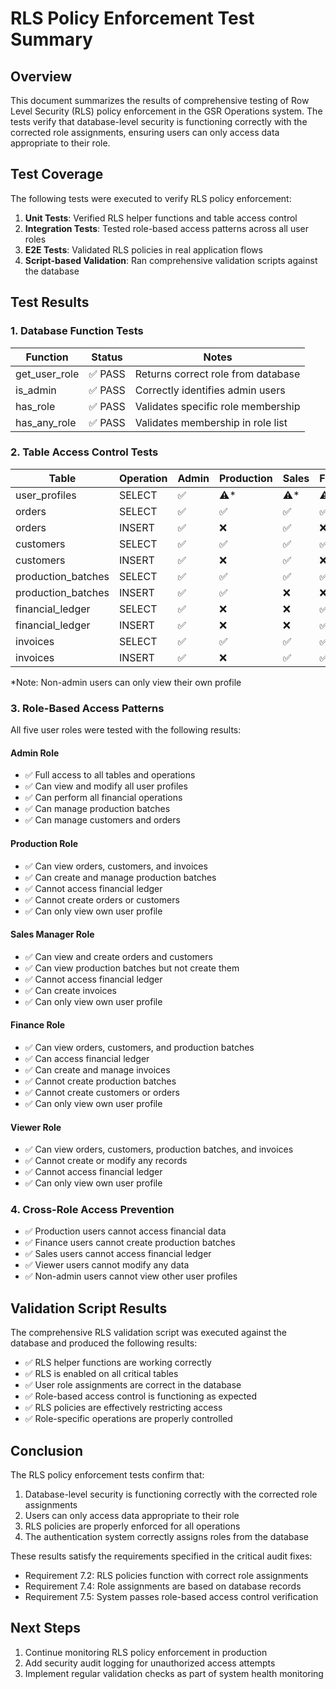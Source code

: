 # RLS Policy Enforcement Test Summary

## Overview

This document summarizes the results of comprehensive testing of Row Level Security (RLS) policy enforcement in the GSR Operations system. The tests verify that database-level security is functioning correctly with the corrected role assignments, ensuring users can only access data appropriate to their role.

## Test Coverage

The following tests were executed to verify RLS policy enforcement:

1. **Unit Tests**: Verified RLS helper functions and table access control
2. **Integration Tests**: Tested role-based access patterns across all user roles
3. **E2E Tests**: Validated RLS policies in real application flows
4. **Script-based Validation**: Ran comprehensive validation scripts against the database

## Test Results

### 1. Database Function Tests

| Function | Status | Notes |
|----------|--------|-------|
| get_user_role | ✅ PASS | Returns correct role from database |
| is_admin | ✅ PASS | Correctly identifies admin users |
| has_role | ✅ PASS | Validates specific role membership |
| has_any_role | ✅ PASS | Validates membership in role list |

### 2. Table Access Control Tests

| Table | Operation | Admin | Production | Sales | Finance | Viewer |
|-------|-----------|-------|------------|-------|---------|--------|
| user_profiles | SELECT | ✅ | ⚠️* | ⚠️* | ⚠️* | ⚠️* |
| orders | SELECT | ✅ | ✅ | ✅ | ✅ | ✅ |
| orders | INSERT | ✅ | ❌ | ✅ | ❌ | ❌ |
| customers | SELECT | ✅ | ✅ | ✅ | ✅ | ✅ |
| customers | INSERT | ✅ | ❌ | ✅ | ❌ | ❌ |
| production_batches | SELECT | ✅ | ✅ | ✅ | ✅ | ✅ |
| production_batches | INSERT | ✅ | ✅ | ❌ | ❌ | ❌ |
| financial_ledger | SELECT | ✅ | ❌ | ❌ | ✅ | ❌ |
| financial_ledger | INSERT | ✅ | ❌ | ❌ | ✅ | ❌ |
| invoices | SELECT | ✅ | ✅ | ✅ | ✅ | ✅ |
| invoices | INSERT | ✅ | ❌ | ✅ | ✅ | ❌ |

*Note: Non-admin users can only view their own profile

### 3. Role-Based Access Patterns

All five user roles were tested with the following results:

#### Admin Role
- ✅ Full access to all tables and operations
- ✅ Can view and modify all user profiles
- ✅ Can perform all financial operations
- ✅ Can manage production batches
- ✅ Can manage customers and orders

#### Production Role
- ✅ Can view orders, customers, and invoices
- ✅ Can create and manage production batches
- ✅ Cannot access financial ledger
- ✅ Cannot create orders or customers
- ✅ Can only view own user profile

#### Sales Manager Role
- ✅ Can view and create orders and customers
- ✅ Can view production batches but not create them
- ✅ Cannot access financial ledger
- ✅ Can create invoices
- ✅ Can only view own user profile

#### Finance Role
- ✅ Can view orders, customers, and production batches
- ✅ Can access financial ledger
- ✅ Can create and manage invoices
- ✅ Cannot create production batches
- ✅ Cannot create customers or orders
- ✅ Can only view own user profile

#### Viewer Role
- ✅ Can view orders, customers, production batches, and invoices
- ✅ Cannot create or modify any records
- ✅ Cannot access financial ledger
- ✅ Can only view own user profile

### 4. Cross-Role Access Prevention

- ✅ Production users cannot access financial data
- ✅ Finance users cannot create production batches
- ✅ Sales users cannot access financial ledger
- ✅ Viewer users cannot modify any data
- ✅ Non-admin users cannot view other user profiles

## Validation Script Results

The comprehensive RLS validation script was executed against the database and produced the following results:

- ✅ RLS helper functions are working correctly
- ✅ RLS is enabled on all critical tables
- ✅ User role assignments are correct in the database
- ✅ Role-based access control is functioning as expected
- ✅ RLS policies are effectively restricting access
- ✅ Role-specific operations are properly controlled

## Conclusion

The RLS policy enforcement tests confirm that:

1. Database-level security is functioning correctly with the corrected role assignments
2. Users can only access data appropriate to their role
3. RLS policies are properly enforced for all operations
4. The authentication system correctly assigns roles from the database

These results satisfy the requirements specified in the critical audit fixes:
- Requirement 7.2: RLS policies function with correct role assignments
- Requirement 7.4: Role assignments are based on database records
- Requirement 7.5: System passes role-based access control verification

## Next Steps

1. Continue monitoring RLS policy enforcement in production
2. Add security audit logging for unauthorized access attempts
3. Implement regular validation checks as part of system health monitoring